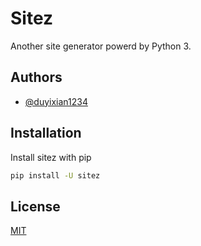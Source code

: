 
# Sitez

Another site generator powerd by Python 3.


## Authors

- [@duyixian1234](https://www.github.com/duyixian1234)

  
## Installation 

Install sitez with pip

```bash 
pip install -U sitez
```
    
## License

[MIT](https://choosealicense.com/licenses/mit/)

  